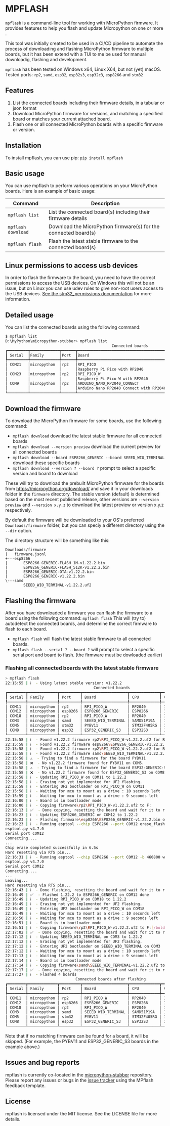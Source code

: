 # MPFLASH

`mpflash` is a command-line tool for working with MicroPython firmware. It provides features to help you flash and update Micropython on one or more .

This tool was initially created to be used in a CI/CD pipeline to automate the process of downloading and flashing MicroPython firmware to multiple boards, but it has been extend with a TUI to me be used for manual downloadig, flashing and development.

`mpflash` has been tested on Windows x64, Linux X64, but not (yet) macOS.
Tested ports: `rp2`, `samd`, `esp32`, `esp32s3`, `esp32c3`, `esp8266` and `stm32`

## Features
 1. List the connected boards including their firmware details, in a tabular or json format
 2. Download MicroPython firmware for versions, and matching a specified board or matches your current attached board.
 3. Flash one or all connected MicroPython boards with a specific firmware or version.  
 
## Installation
To install mpflash, you can use pip: `pip install mpflash`

## Basic usage
You can use mpflash to perform various operations on your MicroPython boards. Here is an example of basic usage:

| Command | Description |
|---------|-------------|
| `mpflash list` | List the connected board(s) including their firmware details |
| `mpflash download` | Download the MicroPython firmware(s) for the connected board(s) |
| `mpflash flash` | Flash the latest stable firmware to the connected board(s) |


## Linux permissions to access usb devices 
In order to flash the firmware to the board, you need to have the correct permissions to access the USB devices.
On Windows this will not be an issue, but on Linux you can use  udev rules to give non-root users access to the USB devices.
[See the stm32_permissions documentation](./stm32_udev_rules.md) for more information.


## Detailed usage
You can list the connected boards using the following command:
```bash
$ mpflash list
D:\MyPython\micropython-stubber> mpflash list
                                               Connected boards
┏━━━━━━━━━┳━━━━━━━━━━━━━┳━━━━━━┳━━━━━━━━━━━━━━━━━━━━━━━━━━━━━━━━━━━━━━━━━━━┳━━━━━━━━┳━━━━━━━━━━━━━━━━━┳━━━━━━┓
┃ Serial  ┃Family       ┃Port  ┃Board                                      ┃CPU     ┃Version          ┃build ┃
┡━━━━━━━━━╇━━━━━━━━━━━━━╇━━━━━━╇━━━━━━━━━━━━━━━━━━━━━━━━━━━━━━━━━━━━━━━━━━━╇━━━━━━━━╇━━━━━━━━━━━━━━━━━╇━━━━━━┩
│ COM21   │micropython  │rp2   │RPI_PICO                                   │RP2040  │v1.23.0-preview  │  236 │
│         │             │      │Raspberry Pi Pico with RP2040              │        │                 │      │
│ COM23   │micropython  │rp2   │RPI_PICO_W                                 │RP2040  │v1.23.0-preview  │  176 │
│         │             │      │Raspberry Pi Pico W with RP2040            │        │                 │      │
│ COM9    │micropython  │rp2   │ARDUINO_NANO_RP2040_CONNECT                │RP2040  │v1.23.0-preview  │  341 │
│         │             │      │Arduino Nano RP2040 Connect with RP2040    │        │                 │      │
└─────────┴─────────────┴──────┴───────────────────────────────────────────┴────────┴─────────────────┴──────┘
```
## Download the firmware

To download the MicroPython firmware for some boards, use the following command: 
 - `mpflash download` download the latest stable firmware for all connected boards
 - `mpflash download --version preview` download the current preview for all connected boards
 - `mpflash download --board ESP8266_GENERIC --board SEEED_WIO_TERMINAL` download these specific boards
 - `mpflash download --version ? --board ?` prompt to select a specific version and board to download

These will try to download the prebuilt MicroPython firmware for the boards from https://micropython.org/download/ and save it in your downloads folder in the  `firmware` directory.
The stable version (default) is determined based on the most recent published release,
other versions are `--version preview` and `--version x.y.z` to download the latest preview or version x.y.z respectively.

By default the firmware will be downloaded to your OS's preferred `Downloads/firmware` folder, but you can speciy a different directory using the `--dir` option.

The directory structure will be something like this:

``` text
Downloads/firmware
|   firmware.jsonl
+---esp8266
|       ESP8266_GENERIC-FLASH_1M-v1.22.2.bin
|       ESP8266_GENERIC-FLASH_512K-v1.22.2.bin
|       ESP8266_GENERIC-OTA-v1.22.2.bin
|       ESP8266_GENERIC-v1.22.2.bin
\---samd
        SEEED_WIO_TERMINAL-v1.22.2.uf2
```

## Flashing the firmware
After you have downloaded a firmware you can  flash the firmware to a board using the following command: `mpflash flash`
This will (try to) autodetect the connected boards, and determine the correct firmware to flash to each board.

- `mpflash flash` will flash the latest stable firmware to all connected boards.
- `mpflash flash --serial ? --board ?` will prompt to select a specific serial port and board to flash. (the firmware must be dowloaded earlier)


### Flashing all connected boards with the latest stable firmware
```bash
> mpflash flash
22:15:55 | ℹ️  - Using latest stable version: v1.22.2
                                       Connected boards
┏━━━━━━━━┳━━━━━━━━━━━━━┳━━━━━━━━━┳━━━━━━━━━━━━━━━━━━━━┳━━━━━━━━━━━━━┳━━━━━━━━━━━━━━━━┳━━━━━━━┓
┃ Serial ┃ Family      ┃ Port    ┃ Board              ┃ CPU         ┃ Version        ┃ build ┃
┡━━━━━━━━╇━━━━━━━━━━━━━╇━━━━━━━━━╇━━━━━━━━━━━━━━━━━━━━╇━━━━━━━━━━━━━╇━━━━━━━━━━━━━━━━╇━━━━━━━┩
│ COM11  │ micropython │ rp2     │ RPI_PICO_W         │ RP2040      │ 1.20.0         │       │
│ COM12  │ micropython │ esp8266 │ ESP8266_GENERIC    │ ESP8266     │ 1.22.2         │       │
│ COM18  │ micropython │ rp2     │ RPI_PICO_W         │ RP2040      │ 1.23.0-preview │ 155   │
│ COM3   │ micropython │ samd    │ SEEED_WIO_TERMINAL │ SAMD51P19A  │ 1.23.0-preview │ 155   │
│ COM5   │ micropython │ stm32   │ PYBV11             │ STM32F405RG │ 1.23.0-preview │ 166   │
│ COM8   │ micropython │ esp32   │ ESP32_GENERIC_S3   │ ESP32S3     │ 1.23.0-preview │ 155   │
└────────┴─────────────┴─────────┴────────────────────┴─────────────┴────────────────┴───────┘
22:15:58 | ℹ️  - Found v1.22.2 firmware rp2\RPI_PICO_W-v1.22.2.uf2 for RPI_PICO_W on COM11.
22:15:58 | ℹ️  - Found v1.22.2 firmware esp8266\ESP8266_GENERIC-v1.22.2.bin for ESP8266_GENERIC on COM12.
22:15:58 | ℹ️  - Found v1.22.2 firmware rp2\RPI_PICO_W-v1.22.2.uf2 for RPI_PICO_W on COM18.
22:15:58 | ℹ️  - Found v1.22.2 firmware samd\SEEED_WIO_TERMINAL-v1.22.2.uf2 for SEEED_WIO_TERMINAL on COM3.
22:15:58 | ⚠️  - Trying to find a firmware for the board PYBV11
22:15:58 | ❌  - No v1.22.2 firmware found for PYBV11 on COM5.
22:15:58 | ⚠️  - Trying to find a firmware for the board ESP32-GENERIC-S3
22:15:58 | ❌  - No v1.22.2 firmware found for ESP32_GENERIC_S3 on COM8.
22:15:58 | ℹ️  - Updating RPI_PICO_W on COM11 to 1.22.2
22:15:58 | ℹ️  - Erasing not yet implemented for UF2 flashing.
22:15:58 | ℹ️  - Entering UF2 bootloader on RPI_PICO_W on COM11
22:15:58 | ℹ️  - Waiting for mcu to mount as a drive : 10 seconds left
22:15:59 | ℹ️  - Waiting for mcu to mount as a drive : 9 seconds left
22:16:00 | ℹ️  - Board is in bootloader mode
22:16:00 | ℹ️  - Copying firmware\rp2\RPI_PICO_W-v1.22.2.uf2 to F:
22:16:13 | ✅  - Done copying, resetting the board and wait for it to restart
22:16:23 | ℹ️  - Updating ESP8266_GENERIC on COM12 to 1.22.2
22:16:23 | ℹ️  - Flashing firmware\esp8266\ESP8266_GENERIC-v1.22.2.bin on ESP8266_GENERIC on COM12
22:16:23 | ℹ️  - Running esptool --chip ESP8266 --port COM12 erase_flash 
esptool.py v4.7.0
Serial port COM12
Connecting....
...
Chip erase completed successfully in 6.5s
Hard resetting via RTS pin...
22:16:31 | ℹ️  - Running esptool --chip ESP8266 --port COM12 -b 460800 write_flash --flash_size=detect 0x0 firmware\esp8266\ESP8266_GENERIC-v1.22.2.bin 
esptool.py v4.7.0
Serial port COM12
Connecting....
...
Leaving...
Hard resetting via RTS pin...
22:16:43 | ℹ️  - Done flashing, resetting the board and wait for it to restart
22:16:49 | ✅  - Flashed 1.22.2 to ESP8266_GENERIC on COM12 done
22:16:49 | ℹ️  - Updating RPI_PICO_W on COM18 to 1.22.2
22:16:49 | ℹ️  - Erasing not yet implemented for UF2 flashing.
22:16:49 | ℹ️  - Entering UF2 bootloader on RPI_PICO_W on COM18
22:16:49 | ℹ️  - Waiting for mcu to mount as a drive : 10 seconds left
22:16:50 | ℹ️  - Waiting for mcu to mount as a drive : 9 seconds left
22:16:51 | ℹ️  - Board is in bootloader mode
22:16:51 | ℹ️  - Copying firmware\rp2\RPI_PICO_W-v1.22.2.uf2 to F:[/bold]
22:17:02 | ✅  - Done copying, resetting the board and wait for it to restart
22:17:12 | ℹ️  - Updating SEEED_WIO_TERMINAL on COM3 to 1.22.2
22:17:12 | ℹ️  - Erasing not yet implemented for UF2 flashing.
22:17:12 | ℹ️  - Entering UF2 bootloader on SEEED_WIO_TERMINAL on COM3
22:17:12 | ℹ️  - Waiting for mcu to mount as a drive : 10 seconds left
22:17:13 | ℹ️  - Waiting for mcu to mount as a drive : 9 seconds left
22:17:14 | ℹ️  - Board is in bootloader mode
22:17:14 | ℹ️  - Copying firmware\samd\SEEED_WIO_TERMINAL-v1.22.2.uf2 to F:[/bold]
22:17:17 | ✅  - Done copying, resetting the board and wait for it to restart
22:17:27 | ℹ️  - Flashed 4 boards
                               Connected boards after flashing
┏━━━━━━━━┳━━━━━━━━━━━━━┳━━━━━━━━━┳━━━━━━━━━━━━━━━━━━━━┳━━━━━━━━━━━━━┳━━━━━━━━━━━━━━━━┳━━━━━━━┓
┃ Serial ┃ Family      ┃ Port    ┃ Board              ┃ CPU         ┃ Version        ┃ build ┃
┡━━━━━━━━╇━━━━━━━━━━━━━╇━━━━━━━━━╇━━━━━━━━━━━━━━━━━━━━╇━━━━━━━━━━━━━╇━━━━━━━━━━━━━━━━╇━━━━━━━┩
│ COM11  │ micropython │ rp2     │ RPI_PICO_W         │ RP2040      │ 1.22.2         │       │
│ COM12  │ micropython │ esp8266 │ ESP8266_GENERIC    │ ESP8266     │ 1.22.2         │       │
│ COM18  │ micropython │ rp2     │ RPI_PICO_W         │ RP2040      │ 1.22.2         │       │
│ COM3   │ micropython │ samd    │ SEEED_WIO_TERMINAL │ SAMD51P19A  │ 1.22.2         │       │
│ COM5   │ micropython │ stm32   │ PYBV11             │ STM32F405RG │ 1.23.0-preview │ 166   │
│ COM8   │ micropython │ esp32   │ ESP32_GENERIC_S3   │ ESP32S3     │ 1.23.0-preview │ 155   │
└────────┴─────────────┴─────────┴────────────────────┴─────────────┴────────────────┴───────┘
```
Note that if no matching firmware can be found for a board, it will be skipped.
(For example, the PYBV11 and ESP32_GENERIC_S3 boards in the example above.)

## Issues and bug reports
mpflash is currently co-located in the [micropython-stubber](https://github.com/Josverl/micropython-stubber) repository.  
Please report any issues or bugs in the [issue tracker](https://github.com/Josverl/micropython-stubber/issues) using the MPflash feedback template.

## License
mpflash is licensed under the MIT license. See the LICENSE file for more details.
